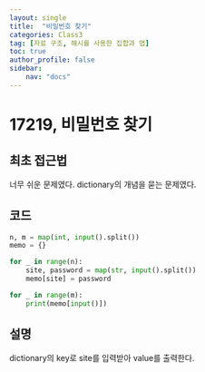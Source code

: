 ```yaml
---
layout: single
title:  "비밀번호 찾기"
categories: Class3
tag: [자료 구조, 해시를 사용한 집합과 맵]
toc: true
author_profile: false
sidebar: 
    nav: "docs"
---
```


# 17219, 비밀번호 찾기

## 최초 접근법

너무 쉬운 문제였다. dictionary의 개념을 묻는 문제였다. 

## 코드

```python
n, m = map(int, input().split())
memo = {}

for _ in range(n):
    site, password = map(str, input().split())
    memo[site] = password

for _ in range(m):
    print(memo[input()])

```

## 설명

dictionary의 key로 site를 입력받아 value를 출력한다.

